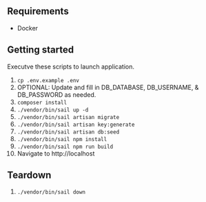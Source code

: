 ## Requirements
- Docker

## Getting started
Executve these scripts to launch application.

1. `cp .env.example .env`
2. OPTIONAL: Update and fill in DB_DATABASE, DB_USERNAME, & DB_PASSWORD as needed.
3. `composer install`
4. `./vendor/bin/sail up -d`
5. `./vendor/bin/sail artisan migrate`
6. `./vendor/bin/sail artisan key:generate`
7. `./vendor/bin/sail artisan db:seed`
8. `./vendor/bin/sail npm install`
9. `./vendor/bin/sail npm run build`
10. Navigate to http://localhost

## Teardown
1. `./vendor/bin/sail down`
